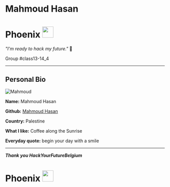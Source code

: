 # Mahmoud Hasan

# Phoenix  <img src="https://user-images.githubusercontent.com/59293654/106724811-f7e9d380-6608-11eb-85ff-c4f1051ebc0f.png" width ="35" height="35" />

_"I'm ready to hack my future."_ :muscle:

Group #class13-14_4

---
## Personal Bio

![Mahmoud](https://raw.githubusercontent.com/MahmoudHasan83/MahmoudHasan83/main/images/resize-photo.jpg)

**Name:** Mahmoud Hasan

**Github:** [Mahmoud Hasan](https://github.com/MahmoudHasan83)

**Country:** Palestine

**What I like:** Coffee along the Sunrise

**Everyday quote:** begin your day with a smile

---
**_Thank you HackYourFutureBelgium_**

# Phoenix <img src="https://user-images.githubusercontent.com/59293654/106724811-f7e9d380-6608-11eb-85ff-c4f1051ebc0f.png" width ="35" height="35" />

